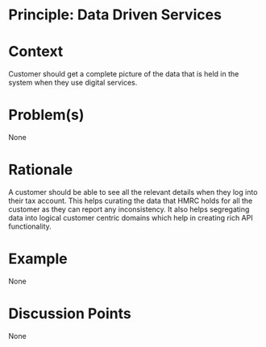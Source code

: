 # Principle: Data Driven Services

# Context

Customer should get a complete picture of the data that is held in the system when they use digital services.

# Problem(s)

None

# Rationale

A customer should be able to see all the relevant details when they log into their tax account. This helps curating the data that HMRC holds for all the customer as they can report any inconsistency. It also helps segregating data into logical customer centric domains which help in creating rich API functionality.

# Example

None

# Discussion Points

None
